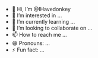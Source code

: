 - 👋 Hi, I’m @IHavedonkey
- 👀 I’m interested in ...
- 🌱 I’m currently learning ...
- 💞️ I’m looking to collaborate on ...
- 📫 How to reach me ...
- 😄 Pronouns: ...
- ⚡ Fun fact: ...

<!---
IHavedonkey/IHavedonkey is a ✨ special ✨ repository because its `README.md` (this file) appears on your GitHub profile.
You can click the Preview link to take a look at your changes.
--->
